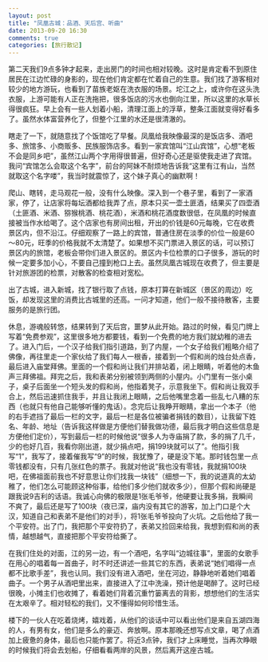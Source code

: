 ```yaml
---
layout: post
title: "凤凰古城：品酒、天后宫、听曲"
date: 2013-09-20 16:30
comments: true
categories: [旅行散记]
---
```


第二天我们9点多钟才起来，走出房门的时间也相对较晚。这时是肯定看不到原住居民在江边忙碌的身影的，现在他们肯定都在忙着自己的生意。我们找了游客相对较少的地方游玩，也看到了苗族老妪在洗衣服的场景。坨江之上，或许你在这头洗衣服，上游可能有人正在洗拖把，很多饭店的污水也倒向江里，所以这里的水草长得很疯狂。早上会有一些人划着小船，清理江面上的浮草，整条江面就变得好看多了。虽然水体富营养化了，但整个江里的水还是很清澈的。

瞎走了一下，就随意找了个饭馆吃了早餐。凤凰给我映像最深的是饭店多、酒吧多、旅馆多、小商贩多、民族服饰店多。看到一家宾馆叫“江山宾馆”，心想“老板不会是同乡吧”，虽然江山两个字用得很普遍，但好奇心还是驱使我走进了宾馆。我问“宾馆怎么会取这个名字”，前台的阿妹不耐烦地告诉我“这里有江有山，当然就取这个名字喽”，我当时就震惊了，这个妹子真心的幽默啊！

<!--more-->

爬山、瞎转，走马观花一般，没有什么映像。深入到一个巷子里，看到了一家酒家，停了，让店家将每坛酒都给我弄了点，原本只买一壶土匪酒，结果买了四壶酒（土匪酒、米酒、猕猴桃酒、桃花酒），米酒和桃花酒度数很低，在凤凰的时候直接被当作水给喝了。这个店家也有房间出租，开出的价钱是60元每晚，它在收费景区内，但不沿江。仔细观察了一路上的宾馆，普通住房在淡季的价位一般是60～80元，旺季的价格我就不太清楚了。如果想不买门票进入景区的话，可以预订景区内的旅馆，老板会带你们进入景区的。景区内卡位检票的口子很多，游玩的时候一定要多加小心，不要自己撞到枪口上去。虽然凤凰古城现在收费了，但主要是针对旅游团的检票，对散客的检查相对宽松。

出了古城，进入新城，找了银行取了点钱，原本打算在新城区（景区的周边）吃饭，却发现这里的消费比古城里的还高。一问才知道，他们一般不接待散客，主要服务的是旅行团。

休息，游魂般转悠，结果转到了天后宫，噩梦从此开始。路过的时候，看见门牌上写着“免费参观”，这里很多地方都要钱，看到一个免费的地方我们就幼稚的进去了。进入门后，一个汉子给我们指引道路，到了内屋，一个女子给我们粗略介绍了佛像，再往里走一个家伙给了我们每人一根香，接着到一个假和尚的烛台处点香，最后进入庙堂拜佛。里面的一个假和尚让我们并排站着，闭上眼睛，听着他的木鱼声三拜佛祖。拜完之后，我和表弟分别被领到两侧的小屋内。小门里有一张小桌子，桌子后面坐一个短头发的假和尚，他指着凳子，示意我坐下。假和尚让我双手合上，然后迅速抓住我手，并且让我闭上眼睛，之后他嘴里念着一些乱七八糟的东西（也就只有他自己能够听懂的鬼话）。念完后让我睁开眼睛，拿出一个本子（他的右手遮挡了最后一栏的文字，最后一栏是各位被骗者捐钱的数目），让我留下姓名、年龄、地址（告诉我这样做是方便他们替我做功德，最后我才明白这些信息是方便他们定价），写到最后一栏的时候他说“很多人为寺庙捐了款，多的捐了几千，少的也好几百，我看你刚出道，就少捐点吧，捐199块就可以了”。他指引我写“1”，我写了，接着催我写“9”的时候，我犹豫了，硬是没下笔。那时钱包里一点零钱都没有，只有几张红色的票子。我就对他说“我也没有零钱，我就捐100块吧，在佛祖面前我也不好意思让你们找我一块钱”（细想一下，我的说道真的太幼稚了，他们怎么可能顾这种俗事，给他们多少他们就收多少），但那个假和尚硬是跟我说9吉利的话语。我诚心向佛的极限是1张毛爷爷，他硬要让我多捐，我瞬间不爽了，最后还是写了100块（夜已深，庙内没有其它的游客，加上门口是个大汉，知道自己和表弟不是他们的对手），将1张毛爷爷投向了火坑。之后他给了我一个平安符。出了门，我把那个平安符扔了，表弟又捡回来给我，我想到假和尚的表情，越想越气，直接把那个平安符给撕了。

在我们住处的对面，江的另一边，有一个酒吧，名字叫“边城往事”，里面的女歌手在用心的唱着每一首曲子，时不时还讲述一些其它的东西，表弟说“她们唱得一点都不比歌手差”，我也认同。我们没有进入酒吧，坐在河边，静静地听着她们唱着曲子。一个男子从酒吧里出来，直接进入了江中洗澡，预计他是喝醉了。这时已经很晚，小摊主们也收摊了，看着她们背着沉重竹篓离去的背影，想想他们的生活实在太艰辛了。相对轻松的我们，又不懂得如何珍惜生活。

楼下的一伙人在吃着烧烤，嬉戏着，从他们的谈话中可以看出他们是来自五湖四海的人，有男有女，他们是多么的豪迈、奔放啊。原本那晚还想写点文章，喝了点酒加上疲惫的身体，最后也只能作罢了。将近3点钟，我们才上床睡觉，当再次睁眼的时候我们将会去划船，仔细看看两岸的风景，然后离开这座古城。
